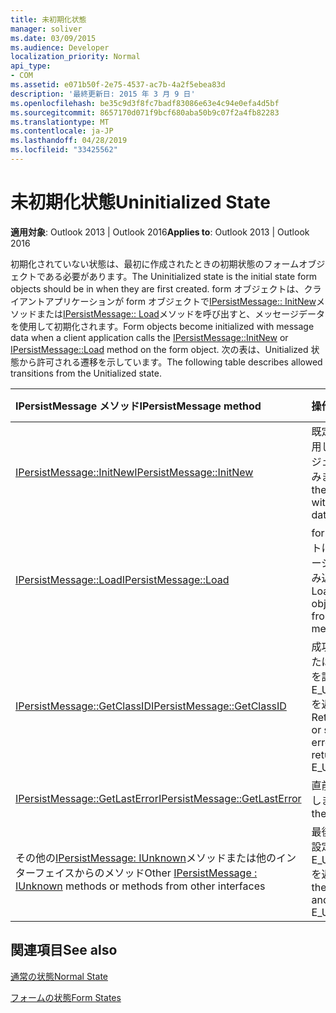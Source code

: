 ```yaml
---
title: 未初期化状態
manager: soliver
ms.date: 03/09/2015
ms.audience: Developer
localization_priority: Normal
api_type:
- COM
ms.assetid: e071b50f-2e75-4537-ac7b-4a2f5ebea83d
description: '最終更新日: 2015 年 3 月 9 日'
ms.openlocfilehash: be35c9d3f8fc7badf83086e63e4c94e0efa4d5bf
ms.sourcegitcommit: 8657170d071f9bcf680aba50b9c07f2a4fb82283
ms.translationtype: MT
ms.contentlocale: ja-JP
ms.lasthandoff: 04/28/2019
ms.locfileid: "33425562"
---
```

# <a name="uninitialized-state"></a><span data-ttu-id="050ef-103">未初期化状態</span><span class="sxs-lookup"><span data-stu-id="050ef-103">Uninitialized State</span></span>

  
  
<span data-ttu-id="050ef-104">**適用対象**: Outlook 2013 | Outlook 2016</span><span class="sxs-lookup"><span data-stu-id="050ef-104">**Applies to**: Outlook 2013 | Outlook 2016</span></span> 
  
<span data-ttu-id="050ef-105">初期化されていない状態は、最初に作成されたときの初期状態のフォームオブジェクトである必要があります。</span><span class="sxs-lookup"><span data-stu-id="050ef-105">The Uninitialized state is the initial state form objects should be in when they are first created.</span></span> <span data-ttu-id="050ef-106">form オブジェクトは、クライアントアプリケーションが form オブジェクトで[IPersistMessage:: InitNew](ipersistmessage-initnew.md)メソッドまたは[IPersistMessage:: Load](ipersistmessage-load.md)メソッドを呼び出すと、メッセージデータを使用して初期化されます。</span><span class="sxs-lookup"><span data-stu-id="050ef-106">Form objects become initialized with message data when a client application calls the [IPersistMessage::InitNew](ipersistmessage-initnew.md) or [IPersistMessage::Load](ipersistmessage-load.md) method on the form object.</span></span> <span data-ttu-id="050ef-107">次の表は、Unitialized 状態から許可される遷移を示しています。</span><span class="sxs-lookup"><span data-stu-id="050ef-107">The following table describes allowed transitions from the Unitialized state.</span></span> 
  
|<span data-ttu-id="050ef-108">**IPersistMessage メソッド**</span><span class="sxs-lookup"><span data-stu-id="050ef-108">**IPersistMessage method**</span></span>|<span data-ttu-id="050ef-109">**操作**</span><span class="sxs-lookup"><span data-stu-id="050ef-109">**Action**</span></span>|<span data-ttu-id="050ef-110">**新しい状態**</span><span class="sxs-lookup"><span data-stu-id="050ef-110">**New state**</span></span>|
|:-----|:-----|:-----|
|[<span data-ttu-id="050ef-111">IPersistMessage::InitNew</span><span class="sxs-lookup"><span data-stu-id="050ef-111">IPersistMessage::InitNew</span></span>](ipersistmessage-initnew.md) <br/> |<span data-ttu-id="050ef-112">既定のデータを使用して form オブジェクトを読み込みます。</span><span class="sxs-lookup"><span data-stu-id="050ef-112">Load the form object with default data.</span></span>  <br/> |[<span data-ttu-id="050ef-113">Normal</span><span class="sxs-lookup"><span data-stu-id="050ef-113">Normal</span></span>](normal-state.md) <br/> |
|[<span data-ttu-id="050ef-114">IPersistMessage::Load</span><span class="sxs-lookup"><span data-stu-id="050ef-114">IPersistMessage::Load</span></span>](ipersistmessage-load.md) <br/> |<span data-ttu-id="050ef-115">form オブジェクトに対象のメッセージのデータを読み込みます。</span><span class="sxs-lookup"><span data-stu-id="050ef-115">Load the form object with data from the target message.</span></span>  <br/> |<span data-ttu-id="050ef-116">標準</span><span class="sxs-lookup"><span data-stu-id="050ef-116">Normal</span></span>  <br/> |
|[<span data-ttu-id="050ef-117">IPersistMessage::GetClassID</span><span class="sxs-lookup"><span data-stu-id="050ef-117">IPersistMessage::GetClassID</span></span>](ipersistmessage-getclassid.md) <br/> |<span data-ttu-id="050ef-118">成功を返すか、または最後のエラーを設定して E_UNEXPECTED を返します。</span><span class="sxs-lookup"><span data-stu-id="050ef-118">Return success, or set the last error to and return E_UNEXPECTED.</span></span>  <br/> |<span data-ttu-id="050ef-119">初期化されていません</span><span class="sxs-lookup"><span data-stu-id="050ef-119">Uninitialized</span></span>  <br/> |
|[<span data-ttu-id="050ef-120">IPersistMessage::GetLastError</span><span class="sxs-lookup"><span data-stu-id="050ef-120">IPersistMessage::GetLastError</span></span>](ipersistmessage-getlasterror.md) <br/> |<span data-ttu-id="050ef-121">直前のエラーを返します。</span><span class="sxs-lookup"><span data-stu-id="050ef-121">Return the last error.</span></span>  <br/> |<span data-ttu-id="050ef-122">初期化されていません</span><span class="sxs-lookup"><span data-stu-id="050ef-122">Uninitialized</span></span>  <br/> |
|<span data-ttu-id="050ef-123">その他の[IPersistMessage: IUnknown](ipersistmessageiunknown.md)メソッドまたは他のインターフェイスからのメソッド</span><span class="sxs-lookup"><span data-stu-id="050ef-123">Other [IPersistMessage : IUnknown](ipersistmessageiunknown.md) methods or methods from other interfaces</span></span>  <br/> |<span data-ttu-id="050ef-124">最後のエラーをに設定し、E_UNEXPECTED を返します。</span><span class="sxs-lookup"><span data-stu-id="050ef-124">Set the last error to and return E_UNEXPECTED.</span></span>  <br/> |<span data-ttu-id="050ef-125">初期化されていません</span><span class="sxs-lookup"><span data-stu-id="050ef-125">Uninitialized</span></span>  <br/> |
   
## <a name="see-also"></a><span data-ttu-id="050ef-126">関連項目</span><span class="sxs-lookup"><span data-stu-id="050ef-126">See also</span></span>



[<span data-ttu-id="050ef-127">通常の状態</span><span class="sxs-lookup"><span data-stu-id="050ef-127">Normal State</span></span>](normal-state.md)
  
[<span data-ttu-id="050ef-128">フォームの状態</span><span class="sxs-lookup"><span data-stu-id="050ef-128">Form States</span></span>](form-states.md)

